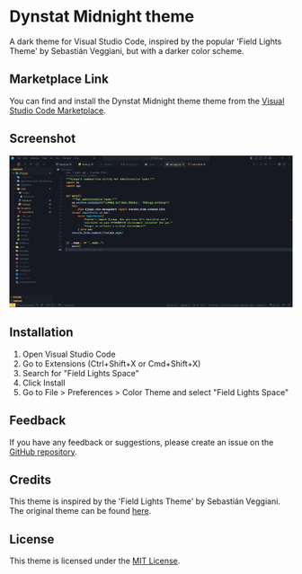 # Dynstat Midnight theme

A dark theme for Visual Studio Code, inspired by the popular 'Field Lights Theme' by Sebastián Veggiani, but with a darker color scheme.
## Marketplace Link

You can find and install the Dynstat Midnight theme theme from the [Visual Studio Code Marketplace](https://marketplace.visualstudio.com/items?itemName=dynstat.dynstat-midnight).

## Screenshot

![Dynstat Midnight Theme Screenshot](https://raw.githubusercontent.com/dynstat/Dynstat-Midnight-vscode-theme/main/screenshot1.png)


## Installation

1. Open Visual Studio Code
2. Go to Extensions (Ctrl+Shift+X or Cmd+Shift+X)
3. Search for "Field Lights Space"
4. Click Install
5. Go to File > Preferences > Color Theme and select "Field Lights Space"

## Feedback

If you have any feedback or suggestions, please create an issue on the [GitHub repository](https://github.com/dynstat/Dynstat-Midnight-vscode-theme/issues).

## Credits

This theme is inspired by the 'Field Lights Theme' by Sebastián Veggiani. The original theme can be found [here](https://marketplace.visualstudio.com/items?itemName=sveggiani.vscode-field-lights).

## License

This theme is licensed under the [MIT License](https://opensource.org/licenses/MIT).